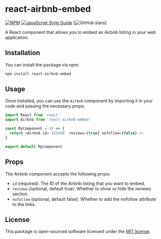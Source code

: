 # react-airbnb-embed

[![NPM](https://img.shields.io/npm/v/react-airbnb-embed.svg)](https://www.npmjs.com/package/react-airbnb-embed) [![JavaScript Style Guide](https://img.shields.io/badge/code_style-standard-brightgreen.svg)](https://standardjs.com) [![GitHub stars](https://img.shields.io/github/stars/matyik/react-airbnb-embed?style=social)]

A React component that allows you to embed an Airbnb listing in your web application.

## Installation

You can install the package via npm:

```bash
npm install react-airbnb-embed
```

## Usage

Once installed, you can use the `Airbnb` component by importing it in your code and passing the necessary props.

```javascript
import React from 'react'
import Airbnb from 'react-airbnb-embed'

const MyComponent = () => {
  return <Airbnb id='123456' reviews={true} nofollow={false} />
}

export default MyComponent
```

## Props

The Airbnb component accepts the following props:

- `id` (required): The ID of the Airbnb listing that you want to embed.
- `reviews` (optional, default true): Whether to show or hide the reviews section.
- `nofollow` (optional, default false): Whether to add the nofollow attribute to the links.

## License

This package is open-sourced software licensed under the [MIT license](https://opensource.org/license/mit/ 'MIT license').
